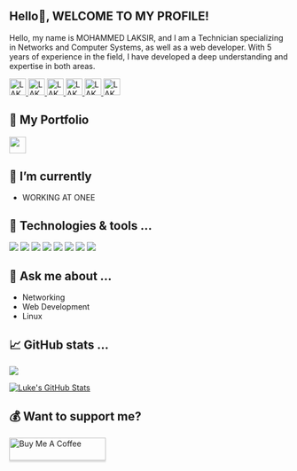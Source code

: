 
## Hello👋, WELCOME TO MY PROFILE!
Hello, my name is MOHAMMED LAKSIR, and I am a Technician specializing in Networks and Computer Systems, as well as a web developer. With 5 years of experience in the field, I have developed a deep understanding and expertise in both areas.


<a href="https://twitter.com/LaksirMed" target="_blank">
  <img alt="LAKSIR MOHAMMED | Twitter" height="30px" src="https://img.shields.io/badge/Twitter-1DA1F2?style=for-the-badge&logo=twitter&logoColor=white" />
</a>
<a href="https://github.com/simm36465" target="_blank">
  <img alt="LAKSIR MOHAMMED | LinkedIn" height="30px" src="https://img.shields.io/badge/GitHub-100000?style=for-the-badge&logo=github&logoColor=white" />
</a>
<a href="https://www.linkedin.com/in/mohamed-laksir-402a96158" target="_blank">
  <img alt="LAKSIR MOHAMMED | LinkedIn" height="30px" src="https://img.shields.io/badge/LinkedIn-0077B5?style=for-the-badge&logo=linkedin&logoColor=white" />
</a>
<a href="https://www.youtube.com/channel/UCUEpo8cTIDQkVcdBBRoWjiw" target="_blank">
  <img alt="LAKSIR MOHAMMED | LinkedIn" height="30px" src="https://img.shields.io/badge/YouTube-FF0000?style=for-the-badge&logo=youtube&logoColor=white" />
</a>
<a href="https://www.facebook.com/simm36465" target="_blank">
  <img alt="LAKSIR MOHAMMED | Facebook" height="30px" src="https://img.shields.io/badge/Facebook-1877F2?style=for-the-badge&logo=facebook&logoColor=white" />
</a>
<a href="https://www.facebook.com/simm36465" target="_blank">
  <img alt="LAKSIR MOHAMMED | Facebook" height="30px" src="https://img.shields.io/badge/Instagram-E4405F?style=for-the-badge&logo=instagram&logoColor=white" />
</a>

## 👦 My Portfolio
<a href="http://www.simo.great-site.net" target="_blank">
  <img  height="30px" src="https://img.shields.io/website?logo=google-chrome&url=https://mohammed-laksir.ml&label=my%20portfolio" />
</a>

## 📝 I’m currently  
 - WORKING AT ONEE

## 🔧 Technologies & tools ...

![](https://img.shields.io/badge/Windows-0078D6?style=for-the-badge&logo=windows&logoColor=white)
![](https://img.shields.io/badge/OS-Linux-informational?style=for-the-badge&logo=Linux&logoColor=white&color=6e33ba)
![](https://img.shields.io/badge/Editor-VSCode-informational?style=for-the-badge&logo=visual-studio-code&logoColor=white&color=6e33ba)
![](https://img.shields.io/badge/Bootstrap-563D7C?style=for-the-badge&logo=bootstrap&logoColor=white)
![](https://img.shields.io/badge/JavaScript-F7DF1E?style=for-the-badge&logo=javascript&logoColor=black)
![](https://img.shields.io/badge/HTML5-E34F26?style=for-the-badge&logo=html5&logoColor=white)
![](https://img.shields.io/badge/CSS3-1572B6?style=for-the-badge&logo=css3&logoColor=white)
![](https://img.shields.io/badge/PHP-777BB4?style=for-the-badge&logo=php&logoColor=white)


## 💬 Ask me about ...

- Networking
- Web Development
- Linux

## 📈 GitHub stats ...

<p>
  <a href="https://github.com/simm36465">
    <img align="center" src="https://github-readme-stats.vercel.app/api/top-langs/?username=simm36465" />
  </a>
</p>
<p>
  <a href="https://github.com/simm36465">
    <img align="center" src="https://github-readme-stats.vercel.app/api?username=simm36465" alt="Luke's GitHub Stats" />
  </a>
</p>

## 💰 Want to support me?

<a href="https://www.buymeacoffee.com/MohammedLaksir" target="_blank"><img src="https://www.buymeacoffee.com/assets/img/custom_images/orange_img.png" alt="Buy Me A Coffee" style="height: 41px !important;width: 174px !important;box-shadow: 0px 3px 2px 0px rgba(190, 190, 190, 0.5) !important;-webkit-box-shadow: 0px 3px 2px 0px rgba(190, 190, 190, 0.5) !important;" ></a>

